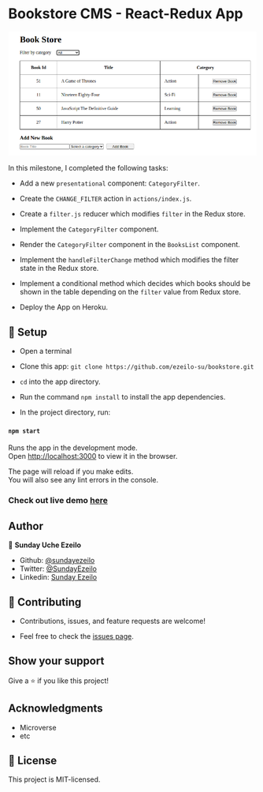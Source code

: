 # Bookstore CMS - React-Redux App

![main page](src/screenshot.png)

In this milestone, I completed the following tasks:

- Add a new ```presentational``` component: ```CategoryFilter```.

- Create the ```CHANGE_FILTER``` action in ```actions/index.js```.

- Create a ```filter.js``` reducer which modifies ```filter``` in the Redux store.

- Implement the ```CategoryFilter``` component.

- Render the ```CategoryFilter``` component in the ```BooksList``` component.

- Implement the ```handleFilterChange``` method which modifies the filter state in the Redux store.

- Implement a conditional method which decides which books should be shown in the table depending on the ```filter``` value from Redux store.

- Deploy the App on Heroku.


## 📝 Setup

 - Open a terminal
 
 - Clone this app: 
        ```
        git clone https://github.com/ezeilo-su/bookstore.git
        ```

- ```cd``` into the app directory.

- Run the command ```npm install``` to install the app dependencies.

- In the project directory, run:

#### `npm start`

Runs the app in the development mode.\
Open [http://localhost:3000](http://localhost:3000) to view it in the browser.

The page will reload if you make edits.\
You will also see any lint errors in the console.


### Check out live demo [here](https://reactredux-bookstore.herokuapp.com/)


## Author

👤 **Sunday Uche Ezeilo**

- Github: [@sundayezeilo](https://github.com/ezeilo-su)
- Twitter: [@SundayEzeilo](https://twitter.com/SundayEzeilo)
- Linkedin: [Sunday Ezeilo](https://www.linkedin.com/in/sundayezeilo/)


## 🤝 Contributing

- Contributions, issues, and feature requests are welcome!

- Feel free to check the [issues page](https://github.com/ezeilo-su/bookstore/issues).

## Show your support

Give a ⭐️ if you like this project!


## Acknowledgments

- Microverse
- etc

## 📝 License

This project is MIT-licensed.